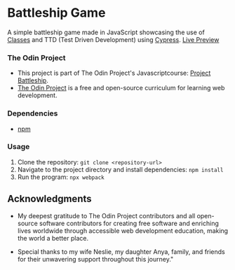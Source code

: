 # Battleship Game

A simple battleship game made in JavaScript showcasing the use of [Classes](https://developer.mozilla.org/en-US/docs/Web/JavaScript/Reference/Classes) and TTD (Test Driven Development) using [Cypress](https://www.cypress.io/).
[Live Preview](link)

### The Odin Project

- This project is part of The Odin Project's Javascriptcourse: [Project Battleship](https://www.theodinproject.com/lessons/node-path-javascript-battleship).
- [The Odin Project](https://www.theodinproject.com/) is a free and open-source curriculum for learning web development.

### Dependencies

- [npm](https://docs.npmjs.com/downloading-and-installing-node-js-and-npm)

### Usage

1. Clone the repository: `git clone <repository-url>`
2. Navigate to the project directory and install dependencies: `npm install`
3. Run the program: `npx webpack`

## Acknowledgments

- My deepest gratitude to The Odin Project contributors and all open-source software contributors for creating free software and enriching lives worldwide through accessible web development education, making the world a better place.

- Special thanks to my wife Neslie, my daughter Anya, family, and friends for their unwavering support throughout this journey."

